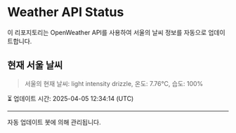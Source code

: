 
# Weather API Status

이 리포지토리는 OpenWeather API를 사용하여 서울의 날씨 정보를 자동으로 업데이트합니다.

## 현재 서울 날씨
> 서울의 현재 날씨: light intensity drizzle, 온도: 7.76°C, 습도: 100%

⏳ 업데이트 시간: 2025-04-05 12:34:14 (UTC)

---
자동 업데이트 봇에 의해 관리됩니다.
